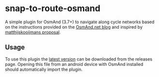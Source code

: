 # snap-to-route-osmand
A simple plugin for OsmAnd (3.7+) to navigate along cycle networks based on the instructions provided on the [OsmAnd.net blog](https://osmand.net/blog/custom-package) and inspired by [matthijskooijmans proposal](https://github.com/osmandapp/OsmAnd/issues/9595).

## Usage
To use this plugin the [latest version](https://github.com/P-a-t-r-i-c-k/snap-to-route-osmand/releases/latest) can be downloaded from the releases page. Opening this file from an android device with OsmAnd installed should automatically import the plugin. 
